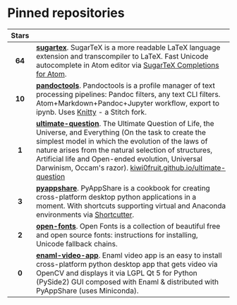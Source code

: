 # Pinned repositories

| Stars  |              |
|:------:|:-------------|
| **64** | [**sugartex**](https://github.com/kiwi0fruit/sugartex). SugarTeX is a more readable LaTeX language extension and transcompiler to LaTeX. Fast Unicode autocomplete in Atom editor via [SugarTeX Completions for Atom](https://github.com/kiwi0fruit/sugartex-completions). |
| **10** | [**pandoctools**](https://github.com/kiwi0fruit/pandoctools). Pandoctools is a profile manager of text processing pipelines: Pandoc filters, any text CLI filters. Atom+Markdown+Pandoc+Jupyter workflow, export to ipynb. Uses [Knitty](https://github.com/kiwi0fruit/knitty) - a Stitch fork. |
| **1**  | [**ultimate-question**](https://github.com/kiwi0fruit/ultimate-question). The Ultimate Question of Life, the Universe, and Everything (On the task to create the simplest model in which the evolution of the laws of nature arises from the natural selection of structures, Artificial life and Open-ended evolution, Universal Darwinism, Occam's razor). [kiwi0fruit.github.io/ultimate-question](https://kiwi0fruit.github.io/ultimate-question) |
| **3**  | [**pyappshare**](https://github.com/kiwi0fruit/pyappshare). PyAppShare is a cookbook for creating cross-platform desktop python applications in a moment. With shortcuts supporting virtual and Anaconda environments via [Shortcutter](https://github.com/kiwi0fruit/shortcutter). |
| **2**  | [**open-fonts**](https://github.com/kiwi0fruit/open-fonts). Open Fonts is a collection of beautiful free and open source fonts: instructions for installing, Unicode fallback chains. |
| **0**  | [**enaml-video-app**](https://github.com/kiwi0fruit/enaml-video-app). Enaml video app is an easy to install cross-platform python desktop app that gets video via OpenCV and displays it via LGPL Qt 5 for Python (PySide2) GUI composed with Enaml & distributed with PyAppShare (uses Miniconda). |
